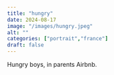 ```yaml
---
title: "hungry"
date: 2024-08-17
image: "/images/hungry.jpeg"
alt: ""
categories: ["portrait","france"]
draft: false
---
```


Hungry boys, in parents Airbnb. 